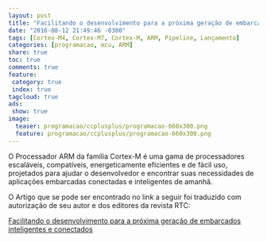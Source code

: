 ```yaml
---
layout: post
title: "Facilitando o desenvolvimento para a próxima geração de embarcados inteligentes e conectados"
date: "2016-08-12 21:49:46 -0300"
tags: [Cortex-M4, Cortex-M7, Cortex-M, ARM, Pipeline, Lançamento]
categories: [programacao, mcu, ARM]
share: true
toc: true
comments: true
feature:
 category: true
 index: true
tagcloud: true
ads:
 show: true
image:
  teaser: programacao/ccplusplus/programacao-660x300.png
  feature: programacao/ccplusplus/programacao-660x300.png
---
```

O  Processador ARM da família Cortex-M é uma gama de processadores escaláveis, compatíveis, energeticamente eficientes e de fácil uso, projetados para ajudar o desenvolvedor e encontrar suas necessidades de aplicações embarcadas conectadas e inteligentes de amanhã.

<!--More-->

O Artigo que se pode ser encontrado no link a seguir foi traduzido com autorização de seu autor e dos editores da revista RTC:

[Facilitando o desenvolvimento para a próxima geração de embarcados inteligentes e conectados](https://community.arm.com/people/carlosdelfino/blog/2016/08/12/easing-development-for-next-generation-connected-embedded-intelligence)
